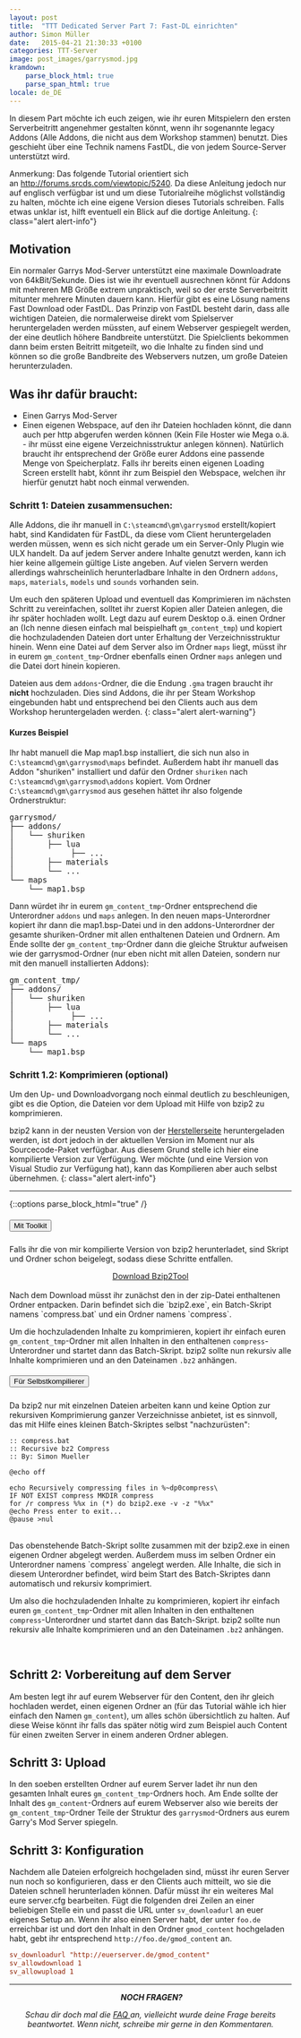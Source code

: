 ```yaml
---
layout: post
title:  "TTT Dedicated Server Part 7: Fast-DL einrichten"
author: Simon Müller
date:   2015-04-21 21:30:33 +0100
categories: TTT-Server
image: post_images/garrysmod.jpg
kramdown:
    parse_block_html: true
    parse_span_html: true
locale: de_DE
---
```


In diesem Part möchte ich euch zeigen, wie ihr euren Mitspielern den ersten Serverbeitritt angenehmer gestalten könnt, wenn ihr sogenannte legacy Addons (Alle Addons, die nicht aus dem Workshop stammen) benutzt. Dies geschieht über eine Technik namens FastDL, die von jedem Source-Server unterstützt wird.

<!--more-->

Anmerkung: Das folgende Tutorial orientiert sich an <http://forums.srcds.com/viewtopic/5240>. Da diese Anleitung jedoch nur auf englisch verfügbar ist und um diese Tutorialreihe möglichst vollständig zu halten, möchte ich eine eigene Version dieses Tutorials schreiben. Falls etwas unklar ist, hilft eventuell ein Blick auf die dortige Anleitung.
{: class="alert alert-info"}


## Motivation

Ein normaler Garrys Mod-Server unterstützt eine maximale Downloadrate von 64kBit/Sekunde. Dies ist wie ihr eventuell ausrechnen könnt für Addons mit mehreren MB Größe extrem unpraktisch, weil so der erste Serverbeitritt mitunter mehrere Minuten dauern kann. Hierfür gibt es eine Lösung namens Fast Download oder FastDL. Das Prinzip von FastDL besteht darin, dass alle wichtigen Dateien, die normalerweise direkt vom Spielserver heruntergeladen werden müssten, auf einem Webserver gespiegelt werden, der eine deutlich höhere Bandbreite unterstützt. Die Spielclients bekommen dann beim ersten Beitritt mitgeteilt, wo die Inhalte zu finden sind und können so die große Bandbreite des Webservers nutzen, um große Dateien herunterzuladen.

## Was ihr dafür braucht:

-   Einen Garrys Mod-Server
-   Einen eigenen Webspace, auf den ihr Dateien hochladen könnt, die dann auch per http abgerufen werden können (Kein File Hoster wie Mega o.ä. - ihr müsst eine eigene Verzeichnisstruktur anlegen können). Natürlich braucht ihr entsprechend der Größe eurer Addons eine passende Menge von Speicherplatz. Falls ihr bereits einen eigenen Loading Screen erstellt habt, könnt ihr zum Beispiel den Webspace, welchen ihr hierfür genutzt habt noch einmal verwenden.

### Schritt 1: Dateien zusammensuchen:
Alle Addons, die ihr manuell in `C:\steamcmd\gm\garrysmod` erstellt/kopiert habt, sind Kandidaten für FastDL, da diese vom Client heruntergeladen werden müssen, wenn es sich nicht gerade um ein Server-Only Plugin wie ULX handelt. Da auf jedem Server andere Inhalte genutzt werden, kann ich hier keine allgemein gültige Liste angeben. Auf vielen Servern werden allerdings wahrscheinlich herunterladbare Inhalte in den Ordnern `addons`, `maps`, `materials`, `models` und `sounds` vorhanden sein. 

Um euch den späteren Upload und eventuell das Komprimieren im nächsten Schritt zu vereinfachen, solltet ihr zuerst Kopien aller Dateien anlegen, die ihr später hochladen wollt. Legt dazu auf eurem Desktop o.ä. einen Ordner an (Ich nenne diesen einfach mal beispielhaft `gm_content_tmp`) und kopiert die hochzuladenden Dateien dort unter Erhaltung der Verzeichnisstruktur hinein. Wenn eine Datei auf dem Server also im Ordner `maps` liegt, müsst ihr in eurem `gm_content_tmp`-Ordner ebenfalls einen Ordner `maps` anlegen und die Datei dort hinein kopieren.

Dateien aus dem `addons`-Ordner, die die Endung `.gma` tragen braucht ihr **nicht** hochzuladen. Dies sind Addons, die ihr per Steam Workshop eingebunden habt und entsprechend bei den Clients auch aus dem Workshop heruntergeladen werden.
{: class="alert alert-warning"}

#### Kurzes Beispiel

Ihr habt manuell die Map map1.bsp installiert, die sich nun also in `C:\steamcmd\gm\garrysmod\maps` befindet. Außerdem habt ihr manuell das Addon "shuriken" installiert und dafür den Ordner `shuriken` nach `C:\steamcmd\gm\garrysmod\addons` kopiert.
Vom Ordner `C:\steamcmd\gm\garrysmod` aus gesehen hättet ihr also folgende Ordnerstruktur:
<pre>
garrysmod/
├── addons/
│   └── shuriken
│       ├── lua
│            ├── ...
│       ├── materials
│       └── ...
└── maps
    └── map1.bsp
</pre>

Dann würdet ihr in eurem `gm_content_tmp`-Ordner entsprechend die Unterordner `addons` und `maps` anlegen. In den neuen maps-Unterordner kopiert ihr dann die map1.bsp-Datei und in den addons-Unterordner der gesamte shuriken-Ordner mit allen enthaltenen Dateien und Ordnern.
Am Ende sollte der `gm_content_tmp`-Ordner dann die gleiche Struktur aufweisen wie der garrysmod-Ordner (nur eben nicht mit allen Dateien, sondern nur mit den manuell installierten Addons):
<pre>
gm_content_tmp/
├── addons/
│   └── shuriken
│       ├── lua
│            ├── ...
│       ├── materials
│       └── ...
└── maps
    └── map1.bsp
</pre>

### Schritt 1.2: Komprimieren (optional)

Um den Up- und Downloadvorgang noch einmal deutlich zu beschleunigen, gibt es die Option, die Dateien vor dem Upload mit Hilfe von bzip2 zu komprimieren. 

bzip2 kann in der neusten Version von der [Herstellerseite](http://www.bzip.org/) heruntergeladen werden, ist dort jedoch in der aktuellen Version im Moment nur als Sourcecode-Paket verfügbar. Aus diesem Grund stelle ich hier eine kompilierte Version zur Verfügung. Wer möchte (und eine Version von Visual Studio zur Verfügung hat), kann das Kompilieren aber auch selbst übernehmen.
{: class="alert alert-info"}

---
{::options parse_block_html="true" /}

<div id="accordion">
<div class="card">
<div class="card-header" id="headingOne">
<h5 class="mb-0">
<button class="btn btn-link" data-toggle="collapse" data-target="#collapseOne" aria-expanded="true" aria-controls="collapseOne">
Mit Toolkit
</button>
</h5>
</div>
<div id="collapseOne" class="collapse show" aria-labelledby="headingOne" data-parent="#accordion">
<div class="card-body">

Falls ihr die von mir kompilierte Version von bzip2 herunterladet, sind Skript und Ordner schon beigelegt, sodass diese Schritte entfallen.

<center><a href="{{"/downloads/Bzip2Tool.zip" | absolute_url}}" class="btn btn-primary btn-lg" role="button">Download Bzip2Tool</a></center>

<br/>
Nach dem Download müsst ihr zunächst den in der zip-Datei enthaltenen Ordner entpacken. Darin befindet sich die `bzip2.exe`, ein Batch-Skript namens `compress.bat` und ein Ordner namens `compress`. 

Um die hochzuladenden Inhalte zu komprimieren, kopiert ihr einfach euren `gm_content_tmp`-Ordner mit allen Inhalten in den enthaltenen `compress`-Unterordner und startet dann das Batch-Skript. bzip2 sollte nun rekursiv alle Inhalte komprimieren und an den Dateinamen `.bz2` anhängen.
</div>
</div>
</div>
<div class="card">
<div class="card-header" id="headingTwo">
<h5 class="mb-0">
<button class="btn btn-link collapsed" data-toggle="collapse" data-target="#collapseTwo" aria-expanded="false" aria-controls="collapseTwo">
Für Selbstkompilierer
</button>
</h5>
</div>
<div id="collapseTwo" class="collapse" aria-labelledby="headingTwo" data-parent="#accordion">
<div class="card-body">

Da bzip2 nur mit einzelnen Dateien arbeiten kann und keine Option zur rekursiven Komprimierung ganzer Verzeichnisse anbietet, ist es sinnvoll, das mit Hilfe eines kleinen Batch-Skriptes selbst "nachzurüsten":

~~~ shell
:: compress.bat
:: Recursive bz2 Compress
:: By: Simon Mueller

@echo off

echo Recursively compressing files in %~dp0compress\
IF NOT EXIST compress MKDIR compress
for /r compress %%x in (*) do bzip2.exe -v -z "%%x"
@echo Press enter to exit...
@pause >nul
~~~

<br />
Das obenstehende Batch-Skript sollte zusammen mit der bzip2.exe in einen eigenen Ordner abgelegt werden. Außerdem muss im selben Ordner ein Unterordner namens `compress` angelegt werden. Alle Inhalte, die sich in diesem Unterordner befindet, wird beim Start des Batch-Skriptes dann automatisch und rekursiv komprimiert. 

Um also die hochzuladenden Inhalte zu komprimieren, kopiert ihr einfach euren `gm_content_tmp`-Ordner mit allen Inhalten in den enthaltenen `compress`-Unterordner und startet dann das Batch-Skript. bzip2 sollte nun rekursiv alle Inhalte komprimieren und an den Dateinamen `.bz2` anhängen.

</div>
</div>
</div>
</div>

<br />

## Schritt 2: Vorbereitung auf dem Server

Am besten legt ihr auf eurem Webserver für den Content, den ihr gleich hochladen werdet, einen eigenen Ordner an (für das Tutorial wähle ich hier einfach den Namen `gm_content`), um alles schön übersichtlich zu halten. Auf diese Weise könnt ihr falls das später nötig wird zum Beispiel auch Content für einen zweiten Server in einem anderen Ordner ablegen.

## Schritt 3: Upload

In den soeben erstellten Ordner auf eurem Server ladet ihr nun den gesamten Inhalt eures `gm_content_tmp`-Ordners hoch. Am Ende sollte der Inhalt des `gm_content`-Ordners auf eurem Webserver also wie bereits der `gm_content_tmp`-Ordner Teile der Struktur des `garrysmod`-Ordners aus eurem Garry's Mod Server spiegeln.

## Schritt 3: Konfiguration

Nachdem alle Dateien erfolgreich hochgeladen sind, müsst ihr euren Server nun noch so konfigurieren, dass er den Clients auch mitteilt, wo sie die Dateien schnell herunterladen können.
Dafür müsst ihr ein weiteres Mal eure server.cfg bearbeiten. Fügt die folgenden drei Zeilen an einer beliebigen Stelle ein und passt die URL unter `sv_downloadurl` an euer eigenes Setup an. Wenn ihr also einen Server habt, der unter `foo.de` erreichbar ist und dort den Inhalt in den Ordner `gmod_content` hochgeladen habt, gebt ihr entsprechend `http://foo.de/gmod_content` an.

~~~ conf
sv_downloadurl "http://euerserver.de/gmod_content"
sv_allowdownload 1
sv_allowupload 1
~~~

---
<p style="text-align: center;"> <em><strong>NOCH FRAGEN?</strong></em></p>
<p style="text-align: center;"><em>Schau dir doch mal die <a title="Garrys mod TTT Dedicated Server erstellen – Part 7: F.A.Q/Troubleshooting" href="{{ site.baseurl }}{% post_url ttt/2015-11-03-ttt-server-part-8-faq %}">FAQ </a>an, vielleicht wurde deine Frage bereits beantwortet. Wenn nicht, schreibe mir gerne in den Kommentaren.</em></p>
&nbsp;